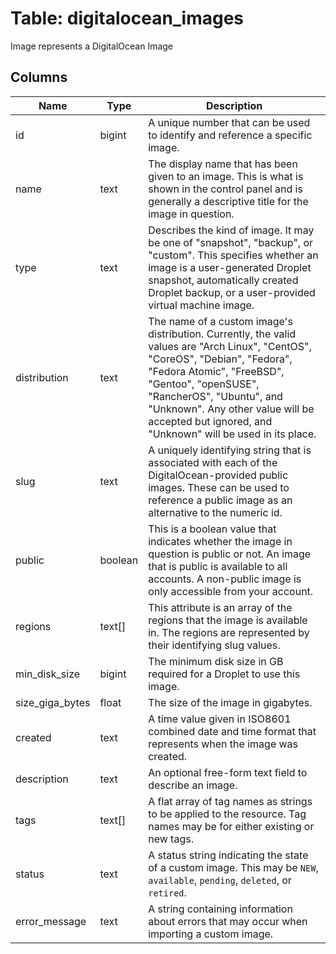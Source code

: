 
# Table: digitalocean_images
Image represents a DigitalOcean Image
## Columns
| Name        | Type           | Description  |
| ------------- | ------------- | -----  |
|id|bigint|A unique number that can be used to identify and reference a specific image.|
|name|text|The display name that has been given to an image.  This is what is shown in the control panel and is generally a descriptive title for the image in question.|
|type|text|Describes the kind of image. It may be one of "snapshot", "backup", or "custom". This specifies whether an image is a user-generated Droplet snapshot, automatically created Droplet backup, or a user-provided virtual machine image.|
|distribution|text|The name of a custom image's distribution. Currently, the valid values are  "Arch Linux", "CentOS", "CoreOS", "Debian", "Fedora", "Fedora Atomic",  "FreeBSD", "Gentoo", "openSUSE", "RancherOS", "Ubuntu", and "Unknown".  Any other value will be accepted but ignored, and "Unknown" will be used in its place.|
|slug|text|A uniquely identifying string that is associated with each of the DigitalOcean-provided public images. These can be used to reference a public image as an alternative to the numeric id.|
|public|boolean|This is a boolean value that indicates whether the image in question is public or not. An image that is public is available to all accounts. A non-public image is only accessible from your account.|
|regions|text[]|This attribute is an array of the regions that the image is available in. The regions are represented by their identifying slug values.|
|min_disk_size|bigint|The minimum disk size in GB required for a Droplet to use this image.|
|size_giga_bytes|float|The size of the image in gigabytes.|
|created|text|A time value given in ISO8601 combined date and time format that represents when the image was created.|
|description|text|An optional free-form text field to describe an image.|
|tags|text[]|A flat array of tag names as strings to be applied to the resource. Tag names may be for either existing or new tags.|
|status|text|A status string indicating the state of a custom image. This may be `NEW`,  `available`, `pending`, `deleted`, or `retired`.|
|error_message|text|A string containing information about errors that may occur when importing  a custom image.|
